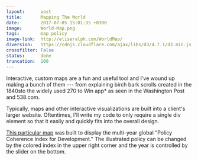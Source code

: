 ```yaml
---
layout:      post
title:       Mapping The World
date:        2017-07-05 15:01:35 +0300
image:       World-Map.png
tags:        map policy
image-link:  http://eliseralph.com/WorldMap/
d3version:   https://cdnjs.cloudflare.com/ajax/libs/d3/4.7.1/d3.min.js
crossfilter: False
status:      done
truncation:  100
---
```


Interactive, custom maps are a fun and useful tool and I've wound up making a bunch of them --- from explaining birch bark scrolls created in the 1840sto the <span class = bold>widely used 270 to Win app</span><span class='tooltip'>*<span class="tooltiptext">
                as seen in the Washington Post and 538.com.</span></span>
                
Typically, maps and other interactive visualizations are built into a client's larger website. Oftentimes, I'll write my code to only require a single <span class="coding">div</span> element so that it easily and quickly fits into the overall design. 
                    
[This particular map](http://www.eliseralph.com/WorldMap/) was built to display the multi-year global "Policy Coherence Index for Development." The illustrated policy can be changed by the colored index in the upper right corner and the year is controlled by the slider on the bottom.



           
           
